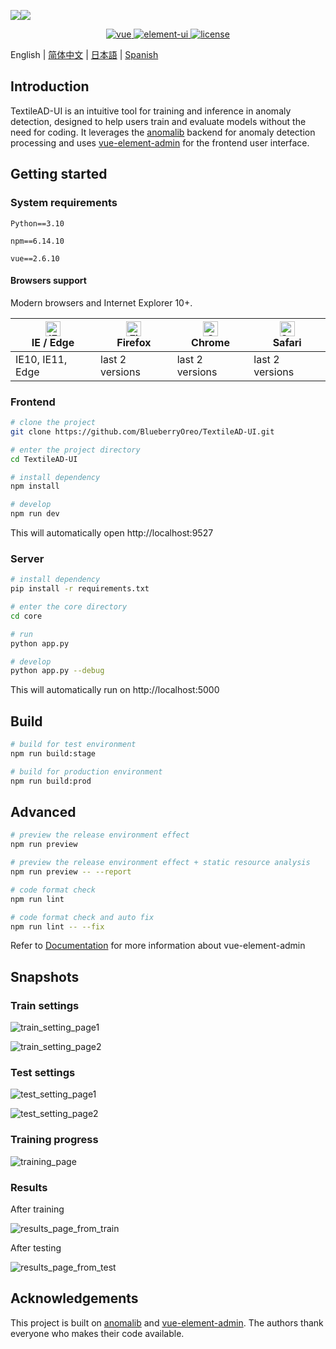 <!-- <p align="center" style="display: flex; justify-content: center; gap: 20px;">
  <img src="https://wpimg.wallstcn.com/ecc53a42-d79b-42e2-8852-5126b810a4c8.svg" style="max-width: 100%; height: 100%;">
  <img src="./images/logo.png" style="max-width: 20%; height: 20%;">
</p> -->
<p align="center" style="display: flex; display: flex; align-items: center;">
  <img src="https://wpimg.wallstcn.com/ecc53a42-d79b-42e2-8852-5126b810a4c8.svg">
  <img src="./images/logo.png" style="max-width: 100pt">
</p>


<p align="center">
  <a href="https://github.com/vuejs/vue">
    <img src="https://img.shields.io/badge/vue-2.6.10-brightgreen.svg" alt="vue">
  </a>
  <a href="https://github.com/ElemeFE/element">
    <img src="https://img.shields.io/badge/element--ui-2.7.0-brightgreen.svg" alt="element-ui">
  </a>
  <a href="https://github.com/PanJiaChen/vue-element-admin/blob/master/LICENSE">
    <img src="https://img.shields.io/github/license/mashape/apistatus.svg" alt="license">
  </a>
</p>

English | [简体中文](./README.zh-CN.md) | [日本語](./README.ja.md) | [Spanish](./README.es.md)

<!-- <p align="center">
  <b>SPONSORED BY</b>
</p>
<table align="center" cellspacing="0" cellpadding="0">
  <tbody>
    <tr>
      <td align="center" valign="middle">
       <a href="" title="" target="_blank" style="padding-right: 20px;">
        <img height="200px" style="padding-right: 20px;" src="" title="variantForm">
        </a>
      </td>
    </tr>
  </tbody> 
</table>-->

## Introduction

TextileAD-UI is an intuitive tool for training and inference in anomaly detection, designed to help users train and evaluate models without the need for coding. It leverages the [anomalib](https://github.com/open-edge-platform/anomalib) backend for anomaly detection processing and uses [vue-element-admin](https://github.com/PanJiaChen/vue-element-admin) for the frontend user interface.

## Getting started

### System requirements

`Python==3.10`

`npm==6.14.10`

`vue==2.6.10`

#### Browsers support

Modern browsers and Internet Explorer 10+.

| [<img src="https://raw.githubusercontent.com/alrra/browser-logos/master/src/edge/edge_48x48.png" alt="IE / Edge" width="24px" height="24px" />](https://godban.github.io/browsers-support-badges/)</br>IE / Edge | [<img src="https://raw.githubusercontent.com/alrra/browser-logos/master/src/firefox/firefox_48x48.png" alt="Firefox" width="24px" height="24px" />](https://godban.github.io/browsers-support-badges/)</br>Firefox | [<img src="https://raw.githubusercontent.com/alrra/browser-logos/master/src/chrome/chrome_48x48.png" alt="Chrome" width="24px" height="24px" />](https://godban.github.io/browsers-support-badges/)</br>Chrome | [<img src="https://raw.githubusercontent.com/alrra/browser-logos/master/src/safari/safari_48x48.png" alt="Safari" width="24px" height="24px" />](https://godban.github.io/browsers-support-badges/)</br>Safari |
| --------- | --------- | --------- | --------- |
| IE10, IE11, Edge | last 2 versions | last 2 versions | last 2 versions |

### Frontend

```bash
# clone the project
git clone https://github.com/BlueberryOreo/TextileAD-UI.git

# enter the project directory
cd TextileAD-UI

# install dependency
npm install

# develop
npm run dev
```

This will automatically open http://localhost:9527

### Server

```bash
# install dependency
pip install -r requirements.txt

# enter the core directory
cd core

# run
python app.py

# develop
python app.py --debug
```

This will automatically run on http://localhost:5000

## Build

```bash
# build for test environment
npm run build:stage

# build for production environment
npm run build:prod
```

## Advanced

```bash
# preview the release environment effect
npm run preview

# preview the release environment effect + static resource analysis
npm run preview -- --report

# code format check
npm run lint

# code format check and auto fix
npm run lint -- --fix
```

Refer to [Documentation](https://panjiachen.github.io/vue-element-admin-site/guide/essentials/deploy.html) for more information about vue-element-admin

## Snapshots

### Train settings

![train_setting_page1](./images/train_setting_page1.png)

![train_setting_page2](./images/train_setting_page2.png)

### Test settings

![test_setting_page1](./images/test_setting_page1.png)

![test_setting_page2](./images/test_setting_page2.png)

### Training progress

![training_page](./images/training_page.png)

### Results

After training

![results_page_from_train](./images/results_page_from_train.png)

After testing

![results_page_from_test](./images/results_page_from_test.png)

## Acknowledgements

This project is built on [anomalib](https://github.com/open-edge-platform/anomalib) and [vue-element-admin](https://github.com/PanJiaChen/vue-element-admin). The authors thank everyone who makes their code available. 
